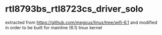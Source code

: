 # rtl8793bs_rtl8723cs_driver_solo
extracted from https://github.com/megous/linux/tree/wifi-6.1 and modified in order to be built for mainline (6.1) linux kernel
